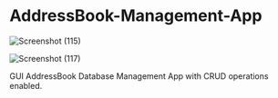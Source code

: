 # AddressBook-Management-App

![Screenshot (115)](https://user-images.githubusercontent.com/62144435/133024332-87fe1668-7480-49db-9c01-68d14be0881c.png)

![Screenshot (117)](https://user-images.githubusercontent.com/62144435/133024341-cedb6f7e-6846-48fd-8522-24bf9c3d2415.png)

 GUI AddressBook Database Management App with CRUD operations enabled.
